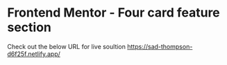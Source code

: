 # Frontend Mentor - Four card feature section

Check out the below URL for live soultion
https://sad-thompson-d6f25f.netlify.app/
